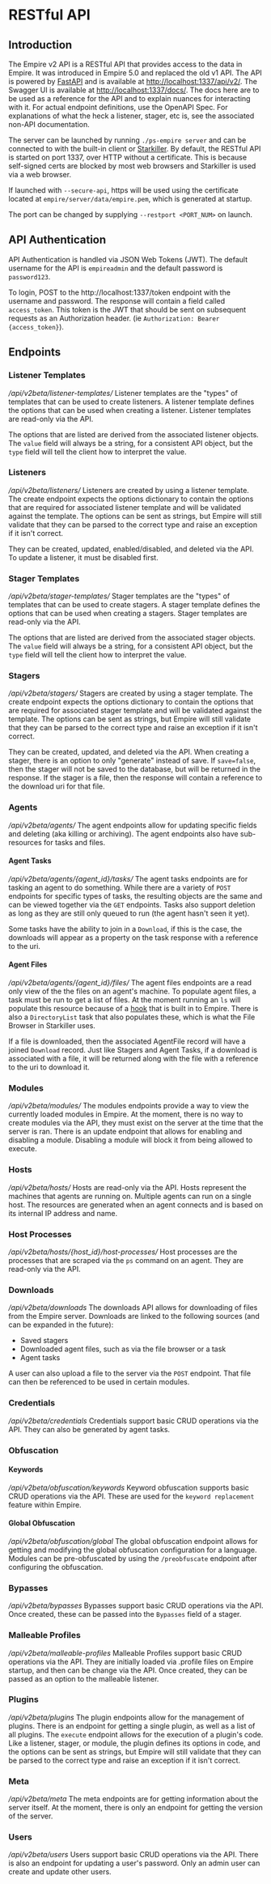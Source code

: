# RESTful API

## Introduction
The Empire v2 API is a RESTful API that provides access to the data in Empire. It was introduced in Empire 5.0 and replaced the old v1 API. 
The API is powered by [FastAPI](https://fastapi.tiangolo.com/) and is available at [http://localhost:1337/api/v2/](http://localhost:1337/api/v2/). 
The Swagger UI is available at [http://localhost:1337/docs/](http://localhost:1337/docs/).
The docs here are to be used as a reference for the API and to explain nuances for interacting with it. For actual endpoint definitions, use the OpenAPI Spec. For explanations of what the heck a listener, stager, etc is, see the associated non-API documentation. 

The server can be launched by running `./ps-empire server` and can be connected to with the built-in client or [Starkiller](https://github.com/BC-SECURITY/Starkiller). By default, the RESTful API is started on port 1337, over HTTP without a certificate. This is because self-signed certs are blocked by most web browsers and Starkiller is used via a web browser.

If launched with `--secure-api`, https will be used using the certificate located at `empire/server/data/empire.pem`, which is generated at startup.

The port can be changed by supplying `--restport <PORT_NUM>` on launch.

## API Authentication
API Authentication is handled via JSON Web Tokens (JWT).
The default username for the API is `empireadmin` and the default password is `password123`.

To login, POST to the http://localhost:1337/token endpoint with the username and password. The response will contain a field called `access_token`. This token is the JWT that should be sent on subsequent requests as an Authorization header. (ie `Authorization: Bearer {access_token}`).

## Endpoints

### Listener Templates
*/api/v2beta/listener-templates/*
Listener templates are the "types" of templates that can be used to create listeners.
A listener template defines the options that can be used when creating a listener.
Listener templates are read-only via the API.

The options that are listed are derived from the associated listener objects. The `value` field will always be a string,
for a consistent API object, but the `type` field will tell the client how to interpret the value.

### Listeners
*/api/v2beta/listeners/*
Listeners are created by using a listener template. The create endpoint expects the
options dictionary to contain the options that are required for associated listener template
and will be validated against the template. The options can be sent as strings, but Empire will
still validate that they can be parsed to the correct type and raise an exception if it isn't correct.

They can be created, updated, enabled/disabled, and deleted via the API. To update a listener,
it must be disabled first.

### Stager Templates
*/api/v2beta/stager-templates/*
Stager templates are the "types" of templates that can be used to create stagers.
A stager template defines the options that can be used when creating a stagers.
Stager templates are read-only via the API.

The options that are listed are derived from the associated stager objects. The `value` field will always be a string,
for a consistent API object, but the `type` field will tell the client how to interpret the value.

### Stagers
*/api/v2beta/stagers/*
Stagers are created by using a stager template. The create endpoint expects the
options dictionary to contain the options that are required for associated stager template
and will be validated against the template. The options can be sent as strings, but Empire will
still validate that they can be parsed to the correct type and raise an exception if it isn't correct.

They can be created, updated, and deleted via the API. 
When creating a stager, there is an option to only "generate" instead of save.
If `save=false`, then the stager will not be saved to the database, but will be returned in the response. If the stager is a file, then the response will contain a reference to the download uri for that file.

### Agents
*/api/v2beta/agents/*
The agent endpoints allow for updating specific fields and deleting (aka killing or archiving).
The agent endpoints also have sub-resources for tasks and files.

#### Agent Tasks
*/api/v2beta/agents/{agent_id}/tasks/*
The agent tasks endpoints are for tasking an agent to do something.
While there are a variety of `POST` endpoints for specific types of tasks, the resulting
objects are the same and can be viewed together via the `GET` endpoints. Tasks also support deletion as long as they are still only queued to run (the agent hasn't seen it yet).

Some tasks have the ability to join in a `Download`, if this is the case, the downloads will appear as a property on the task response with a reference to the uri.

#### Agent Files
*/api/v2beta/agents/{agent_id}/files/*
The agent files endpoints are a read only view of the the files on an agent's machine.
To populate agent files, a task must be run to get a list of files. At the moment running an `ls`
will populate this resource because of a [hook](../plugins/hooks-and-filters.md) that is built in to Empire. There is also a `DirectoryList` task that also populates these, which is what the File Browser in Starkiller uses.

If a file is downloaded, then the associated AgentFile record will have a joined `Download` record. Just like Stagers and Agent Tasks, if a download is associated with a file, it will be returned along with the file with a reference to the uri to download it.

### Modules
*/api/v2beta/modules/*
The modules endpoints provide a way to view the currently loaded modules in Empire.
At the moment, there is no way to create modules via the API, they must exist on the server
at the time that the server is ran. There is an update endpoint that allows for enabling and disabling a module. Disabling a module will block it from being allowed to execute.

### Hosts
*/api/v2beta/hosts/*
Hosts are read-only via the API. Hosts represent the machines that agents are running on.
Multiple agents can run on a single host. The resources are generated when an agent connects and
is based on its internal IP address and name.

### Host Processes
*/api/v2beta/hosts/{host_id}/host-processes/*
Host processes are the processes that are scraped via the `ps` command on an agent. They are read-only via the API. 

### Downloads
*/api/v2beta/downloads*
The downloads API allows for downloading of files from the Empire server.
Downloads are linked to the following sources (and can be expanded in the future):
* Saved stagers
* Downloaded agent files, such as via the file browser or a task
* Agent tasks

A user can also upload a file to the server via the `POST` endpoint. That file can then
be referenced to be used in certain modules.

### Credentials
*/api/v2beta/credentials*
Credentials support basic CRUD operations via the API.
They can also be generated by agent tasks.

### Obfuscation
#### Keywords
*/api/v2beta/obfuscation/keywords*
Keyword obfuscation supports basic CRUD operations via the API.
These are used for the `keyword replacement` feature within Empire.

#### Global Obfuscation
*/api/v2beta/obfuscation/global*
The global obfuscation endpoint allows for getting and modifying the global obfuscation configuration
for a language. Modules can be pre-obfuscated by using the `/preobfuscate` endpoint after configuring the obfuscation.

### Bypasses
*/api/v2beta/bypasses*
Bypasses support basic CRUD operations via the API.
Once created, these can be passed into the `Bypasses` field of a stager.

### Malleable Profiles
*/api/v2beta/malleable-profiles*
Malleable Profiles support basic CRUD operations via the API.
They are initially loaded via .profile files on Empire startup, and then can be change via the API. Once created, they can be passed as an option to the malleable listener.

### Plugins
*/api/v2beta/plugins*
The plugin endpoints allow for the management of plugins. There is an endpoint for getting a single plugin, as well as a list of all plugins.
The `execute` endpoint allows for the execution of a plugin's code. Like a listener, stager, or module, the plugin defines its options in code, and the options can be sent as strings, but Empire will still validate that they can be parsed to the correct type and raise an exception if it isn't correct.

### Meta
*/api/v2beta/meta*
The meta endpoints are for getting information about the server itself.
At the moment, there is only an endpoint for getting the version of the server.

### Users
*/api/v2beta/users*
Users support basic CRUD operations via the API.
There is also an endpoint for updating a user's password. Only an admin user can create and
update other users.

